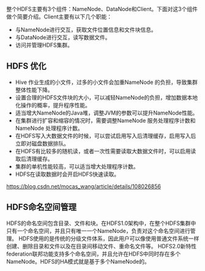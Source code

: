 整个HDFS主要有3个组件：NameNode、DataNode和Client。下面对这3个组件做个简要介绍。Client主要有以下几个职能： 
* 与NameNode进行交互，获取文件位置信息和文件块信息。  
* 与DataNode进行交互，读写数据文件。
* 访问并管理HDFS集群。

## HDFS 优化
* Hive 作业生成的小文件，过多的小文件会加重NameNode 的负担，导致集群整体性能下降。
* 设置合理的HDFS文件块的大小，可以减轻NameNode的负担，增加数据本地化操作的概率，提升程序性能。
* 适当增大NameNode的Java堆，调整JVM的参数可以提升NameNode性能。
* 在集群进行扩容和缩容的情况时，需要调整NameNode 服务处理程序计数和NameNode 处理程序计数。
* 在HDFS写入大数据文件的时候，可以尝试启用写入后清理缓存，启用写入后立即对磁盘数据排队。
* 在HDFS有比较多的随机读，或者一次性需要读取大数据文件时，可以启用读取后清理缓存。
* 集群的单机性能较高，可以适当增大处理程序计数。
* HDFS在读取数据时会开启HDFS快速读取。


https://blog.csdn.net/mocas_wang/article/details/108026856

## HDFS命名空间管理
HDFS的命名空间包含目录、文件和块。在HDFS1.0架构中，在整个HDFS集群中只有一个命名空间，并且只有唯一一个NameNode，负责对这个命名空间进行管理。
HDFS使用的是传统的分级文件体系，因此用户可以像使用普通文件系统一样创建、删除目录和文件以及在目录间移动文件、重命名文件等。
HDFS2.0新特性federation联邦功能支持多个命名空间，并且允许在HDFS中同时存在多个NameNode。HDFS的HA模式就是基于多个NameNode的。